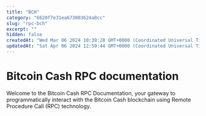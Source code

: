 ```yaml
---
title: "BCH"
category: "6620f7e31ea673003624a8cc"
slug: "rpc-bch"
excerpt: ""
hidden: false
createdAt: "Wed Mar 06 2024 10:39:28 GMT+0000 (Coordinated Universal Time)"
updatedAt: "Sat Apr 06 2024 12:59:44 GMT+0000 (Coordinated Universal Time)"
---
```

# Bitcoin Cash RPC documentation

Welcome to the Bitcoin Cash RPC Documentation, your gateway to programmatically interact with the Bitcoin Cash blockchain using Remote Procedure Call (RPC) technology.
